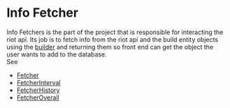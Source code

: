 # Info Fetcher
Info Fetchers is the part of the project that is responsible for interacting the riot api. Its job is to fetch info from the riot api and the build entity objects using the [builder](../BackEnd/Builders.md) and returning them so front end can get the object the user wants to add to the database.
<br>
See 
- [Fetcher](./Fetcher.md)
- [FetcherInterval](./FetcherInterval.md)
- [FetcherHistory](./FetcherHistory.md)
- [FetcherOverall](./FetcherOverall.md)